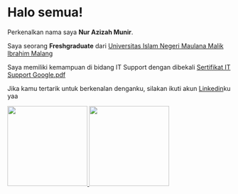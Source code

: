 # Halo semua! 

Perkenalkan nama saya **Nur Azizah Munir**.

Saya seorang **Freshgraduate** dari [Universitas Islam Negeri Maulana Malik Ibrahim Malang](https://uin-malang.ac.id/)

Saya memiliki kemampuan di bidang IT Support dengan dibekali [Sertifikat IT Support Google.pdf](https://github.com/nrazizahmr/nrazizahmr/files/10768574/Sertifikat.IT.Support.Google.pdf)

Jika kamu tertarik untuk berkenalan denganku, silakan ikuti akun [Linkedin](https://www.linkedin.com/in/nur-azizah-munir/)ku yaa

<p align="left">
<a href="https://github.com/nrazizahmr">
  <img height="180em" src="https://github-readme-stats-eight-theta.vercel.app/api?username=nrazizahmr&show_icons=true&theme=algolia&include_all_commits=true&count_private=true"/>
  <img height="180em" src="https://github-readme-stats-eight-theta.vercel.app/api/top-langs/?username=nrazizahmr&layout=compact&langs_count=8&theme=algolia"/>
</a>
</p>

